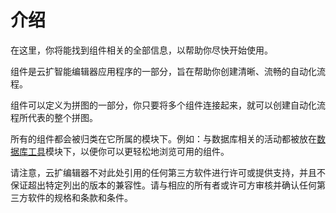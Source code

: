 # 介绍

在这里，你将能找到组件相关的全部信息，以帮助你尽快开始使用。

组件是云扩智能编辑器应用程序的一部分，旨在帮助你创建清晰、流畅的自动化流程。

组件可以定义为拼图的一部分，你只要将多个组件连接起来，就可以创建自动化流程所代表的整个拼图。

所有的组件都会被归类在它所属的模块下。例如：与数据库相关的活动都被放在[数据库工具](./Database/DatabaseOverview.md)模块下，以便你可以更轻松地浏览可用的组件。

请注意，云扩编辑器不对此处引用的任何第三方软件进行许可或提供支持，并且不保证超出特定列出的版本的兼容性。请与相应的所有者或许可方审核并确认任何第三方软件的规格和条款和条件。